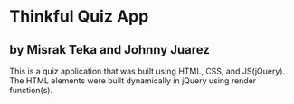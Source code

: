 # Thinkful Quiz App
## by Misrak Teka and Johnny Juarez
This is a quiz application that was built using HTML, CSS, and JS(jQuery).
The HTML elements were built dynamically in jQuery using render function(s).
